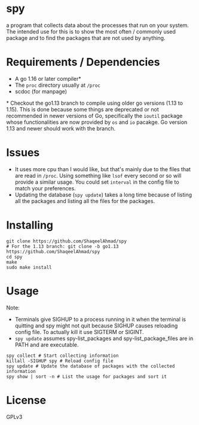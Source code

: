 # spy

a program that collects data about the processes that run on your system.
The intended use for this is to show the most often / commonly used package and
to find the packages that are not used by anything.

# Requirements / Dependencies
- A go 1.16 or later compiler*
- The `proc` directory usually at `/proc`
- scdoc (for manpage)

\* Checkout the go1.13 branch to compile using older go versions (1.13 to
1.15). This is done because some things are deprecated or not recommended in
newer versions of Go, specifically the `ioutil` package whose functionalities
are now provided by `os` and `io` pacakge. Go version 1.13 and newer should
work with the branch.

# Issues
- It uses more cpu than I would like, but that's mainly due to the files that
  are read in `/proc`. Using something like `lsof` every second or so will
  provide a similar usage. You could set `interval` in the config file to
  match your preferences.
- Updating the database (`spy update`) takes a long time because of listing
  all the packages and listing all the files for the packages.

# Installing

```
git clone https://github.com/ShaqeelAhmad/spy
# For the 1.13 branch: git clone -b go1.13 https://github.com/ShaqeelAhmad/spy
cd spy
make
sudo make install
```

# Usage
Note:
* Terminals give SIGHUP to a process running in it when the terminal is
  quitting and spy might not quit because SIGHUP causes reloading config file.
  To actually kill it use SIGTERM or SIGINT.
* `spy update` assumes spy-list_packages and spy-list_package_files are in PATH
  and are executable.

```
spy collect # Start collecting information
killall -SIGHUP spy # Reload config file
spy update # Update the database of packages with the collected information
spy show | sort -n # List the usage for packages and sort it
```

# License

GPLv3
